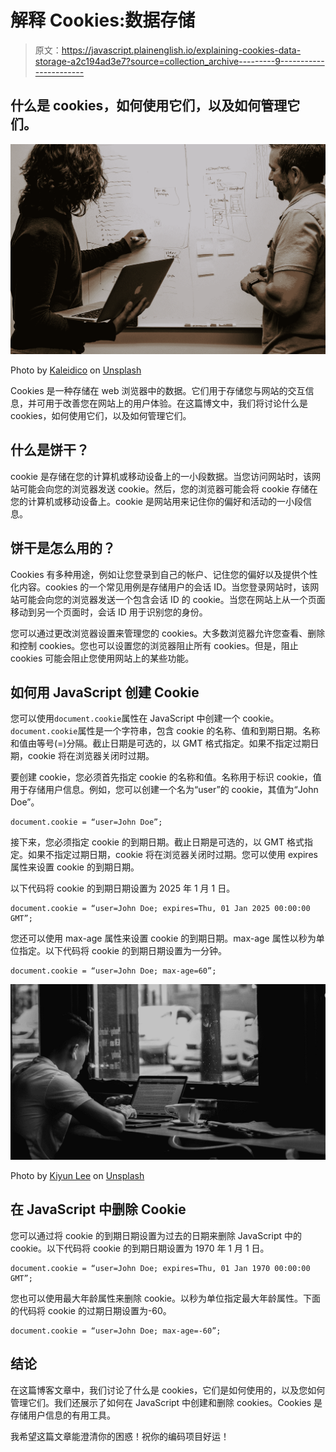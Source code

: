 # 解释 Cookies:数据存储

> 原文：<https://javascript.plainenglish.io/explaining-cookies-data-storage-a2c194ad3e7?source=collection_archive---------9----------------------->

## 什么是 cookies，如何使用它们，以及如何管理它们。

![](img/35790d9451e17d5a3dd9838a0cb18c3c.png)

Photo by [Kaleidico](https://unsplash.com/@kaleidico?utm_source=medium&utm_medium=referral) on [Unsplash](https://unsplash.com?utm_source=medium&utm_medium=referral)

Cookies 是一种存储在 web 浏览器中的数据。它们用于存储您与网站的交互信息，并可用于改善您在网站上的用户体验。在这篇博文中，我们将讨论什么是 cookies，如何使用它们，以及如何管理它们。

## 什么是饼干？

cookie 是存储在您的计算机或移动设备上的一小段数据。当您访问网站时，该网站可能会向您的浏览器发送 cookie。然后，您的浏览器可能会将 cookie 存储在您的计算机或移动设备上。cookie 是网站用来记住你的偏好和活动的一小段信息。

## 饼干是怎么用的？

Cookies 有多种用途，例如让您登录到自己的帐户、记住您的偏好以及提供个性化内容。cookies 的一个常见用例是存储用户的会话 ID。当您登录网站时，该网站可能会向您的浏览器发送一个包含会话 ID 的 cookie。当您在网站上从一个页面移动到另一个页面时，会话 ID 用于识别您的身份。

您可以通过更改浏览器设置来管理您的 cookies。大多数浏览器允许您查看、删除和控制 cookies。您也可以设置您的浏览器阻止所有 cookies。但是，阻止 cookies 可能会阻止您使用网站上的某些功能。

## 如何用 JavaScript 创建 Cookie

您可以使用`document.cookie`属性在 JavaScript 中创建一个 cookie。`document.cookie`属性是一个字符串，包含 cookie 的名称、值和到期日期。名称和值由等号(=)分隔。截止日期是可选的，以 GMT 格式指定。如果不指定过期日期，cookie 将在浏览器关闭时过期。

要创建 cookie，您必须首先指定 cookie 的名称和值。名称用于标识 cookie，值用于存储用户信息。例如，您可以创建一个名为“user”的 cookie，其值为“John Doe”。

```
document.cookie = “user=John Doe”;
```

接下来，您必须指定 cookie 的到期日期。截止日期是可选的，以 GMT 格式指定。如果不指定过期日期，cookie 将在浏览器关闭时过期。您可以使用 expires 属性来设置 cookie 的到期日期。

以下代码将 cookie 的到期日期设置为 2025 年 1 月 1 日。

```
document.cookie = “user=John Doe; expires=Thu, 01 Jan 2025 00:00:00 GMT”;
```

您还可以使用 max-age 属性来设置 cookie 的到期日期。max-age 属性以秒为单位指定。以下代码将 cookie 的到期日期设置为一分钟。

```
document.cookie = “user=John Doe; max-age=60”;
```

![](img/8ca0de9ab783f285f3f2653f74a2f509.png)

Photo by [Kiyun Lee](https://unsplash.com/@kiyun911?utm_source=medium&utm_medium=referral) on [Unsplash](https://unsplash.com?utm_source=medium&utm_medium=referral)

## 在 JavaScript 中删除 Cookie

您可以通过将 cookie 的到期日期设置为过去的日期来删除 JavaScript 中的 cookie。以下代码将 cookie 的到期日期设置为 1970 年 1 月 1 日。

```
document.cookie = “user=John Doe; expires=Thu, 01 Jan 1970 00:00:00 GMT”;
```

您也可以使用最大年龄属性来删除 cookie。以秒为单位指定最大年龄属性。下面的代码将 cookie 的过期日期设置为-60。

```
document.cookie = “user=John Doe; max-age=-60”;
```

## 结论

在这篇博客文章中，我们讨论了什么是 cookies，它们是如何使用的，以及您如何管理它们。我们还展示了如何在 JavaScript 中创建和删除 cookies。Cookies 是存储用户信息的有用工具。

我希望这篇文章能澄清你的困惑！祝你的编码项目好运！